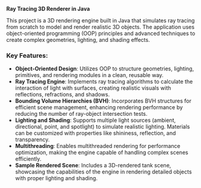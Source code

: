 **Ray Tracing 3D Renderer in Java**

This project is a 3D rendering engine built in Java that simulates ray tracing from scratch to model and render realistic 3D objects. The application uses object-oriented programming (OOP) principles and advanced techniques to create complex geometries, lighting, and shading effects.

### Key Features:
- **Object-Oriented Design**: Utilizes OOP to structure geometries, lighting, primitives, and rendering modules in a clean, reusable way.
- **Ray Tracing Engine**: Implements ray tracing algorithms to calculate the interaction of light with surfaces, creating realistic visuals with reflections, refractions, and shadows.
- **Bounding Volume Hierarchies (BVH)**: Incorporates BVH structures for efficient scene management, enhancing rendering performance by reducing the number of ray-object intersection tests.
- **Lighting and Shading**: Supports multiple light sources (ambient, directional, point, and spotlight) to simulate realistic lighting. Materials can be customized with properties like shininess, reflection, and transparency.
- **Multithreading**: Enables multithreaded rendering for performance optimization, making the engine capable of handling complex scenes efficiently.
- **Sample Rendered Scene**: Includes a 3D-rendered tank scene, showcasing the capabilities of the engine in rendering detailed objects with proper lighting and shading.
